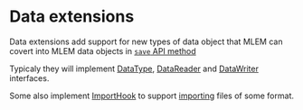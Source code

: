 # Data extensions

Data extensions add support for new types of data object that MLEM can covert
into MLEM data objects in [`save` API method](/doc/api-reference/save)

Typicaly they will implement
[DataType](/doc/object-reference/mlem-abcs#datatype),
[DataReader](/doc/object-reference/mlem-abcs#datareader) and
[DataWriter](/doc/object-reference/mlem-abcs#datawriter) interfaces.

Some also implement [ImportHook](/doc/object-reference/mlem-abcs#importhook) to
support [importing](/doc/user-guide/importing) files of some format.
